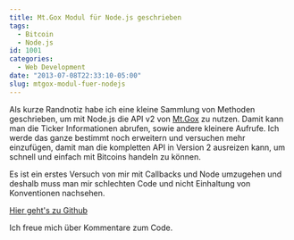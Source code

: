 ```yaml
---
title: Mt.Gox Modul für Node.js geschrieben
tags:
  - Bitcoin
  - Node.js
id: 1001
categories:
  - Web Development
date: "2013-07-08T22:33:10-05:00"
slug: mtgox-modul-fuer-nodejs
---
```


Als kurze Randnotiz habe ich eine kleine Sammlung von Methoden geschrieben, um mit Node.js die API v2 von [Mt.Gox](http://mtgox.com) zu nutzen. Damit kann man die Ticker Informationen abrufen, sowie andere kleinere Aufrufe. Ich werde das ganze bestimmt noch erweitern und versuchen mehr einzufügen, damit man die kompletten API in Version 2 ausreizen kann, um schnell und einfach mit Bitcoins handeln zu können.

Es ist ein erstes Versuch von mir mit Callbacks und Node umzugehen und deshalb muss man mir schlechten Code und nicht Einhaltung von Konventionen nachsehen.

[Hier geht's zu Github](https://github.com/sbani/node-mtgox-v2-api/)

Ich freue mich über Kommentare zum Code.
